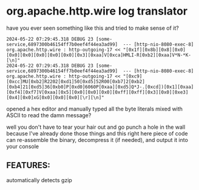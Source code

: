 # org.apache.http.wire log translator

have you ever seen something like this and tried to make sense of it? 
```
2024-05-22 07:29:45.318 DEBUG 23 [some-service,6897300b46154ff7b0eef4f44ea3ad99]  --- [http-nio-8080-exec-8] org.apache.http.wire : http-outgoing-17 << "[0x1f][0x8b][0x8][0x0][0x0][0x0][0x0][0x0][0x0][0x3][0xaa]V[0xca]HMLI-R[0xb2][0xaa]V*N-*K-[\n]"
2024-05-22 07:29:45.318 DEBUG 23 [some-service,6897300b46154ff7b0eef4f44ea3ad99]  --- [http-nio-8080-exec-8] org.apache.http.wire : http-outgoing-17 << "[0xc9][0xcc]MU[0xb2]R2202[0xd1]50[0xd5]52R00[0xb7]2[0xb2][0xb4]21[0xd5]36[0xb0]P[0xd0]6060P[0xaa][0xd5]Q*J-.[0xcd])[0x1][0xaa][0xf4][0xf7]V[0xaa][0x5][0x0][0x0][0x0][0xff][0xff][0x3][0x0][0xe3][0x4][0x0]xG[0x0][0x0][0x0][\r][\n]"
```
opened a hex editor and manually typed all the byte literals mixed with ASCII to read the damn message?

well you don't have to tear your hair out and go punch a hole in the wall because I've already done those things and this right here piece of code can re-assemble the binary, decompress it (if needed), and output it into your console

## FEATURES:
automatically detects gzip